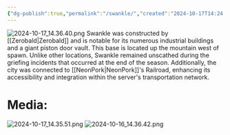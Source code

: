 ```yaml
---
{"dg-publish":true,"permalink":"/swankle/","created":"2024-10-17T14:24:22.954-05:00","updated":"2024-10-17T22:44:39.166-05:00"}
---
```


![2024-10-17_14.36.40.png](/img/user/Images/2024-10-17_14.36.40.png)
Swankle was constructed by [[Zerobald\|Zerobald]] and is notable for its numerous industrial buildings and a giant piston door vault. This base is located up the mountain west of spawn. Unlike other locations, Swankle remained unscathed during the griefing incidents that occurred at the end of the season. Additionally, the city was connected to [[NeonPork\|NeonPork]]'s Railroad, enhancing its accessibility and integration within the server's transportation network.

# Media:

![2024-10-17_14.35.51.png](/img/user/Images/2024-10-17_14.35.51.png)
![2024-10-16_14.36.42.png](/img/user/Images/2024-10-16_14.36.42.png)
